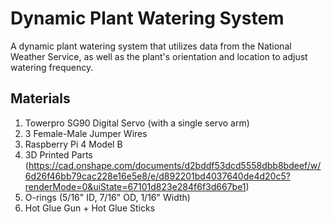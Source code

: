# Dynamic Plant Watering System
A dynamic plant watering system that utilizes data from the National Weather Service, as well as the plant's orientation and location to adjust watering frequency.

## Materials
1. Towerpro SG90 Digital Servo (with a single servo arm)
2. 3 Female-Male Jumper Wires
3. Raspberry Pi 4 Model B
4. 3D Printed Parts (https://cad.onshape.com/documents/d2bddf53dcd5558dbb8bdeef/w/6d26f46bb79cac228e16e5e8/e/d892201bd4037640de4d20c5?renderMode=0&uiState=67101d823e284f6f3d667be1)
5. O-rings (5/16" ID, 7/16" OD, 1/16" Width)
6. Hot Glue Gun + Hot Glue Sticks
